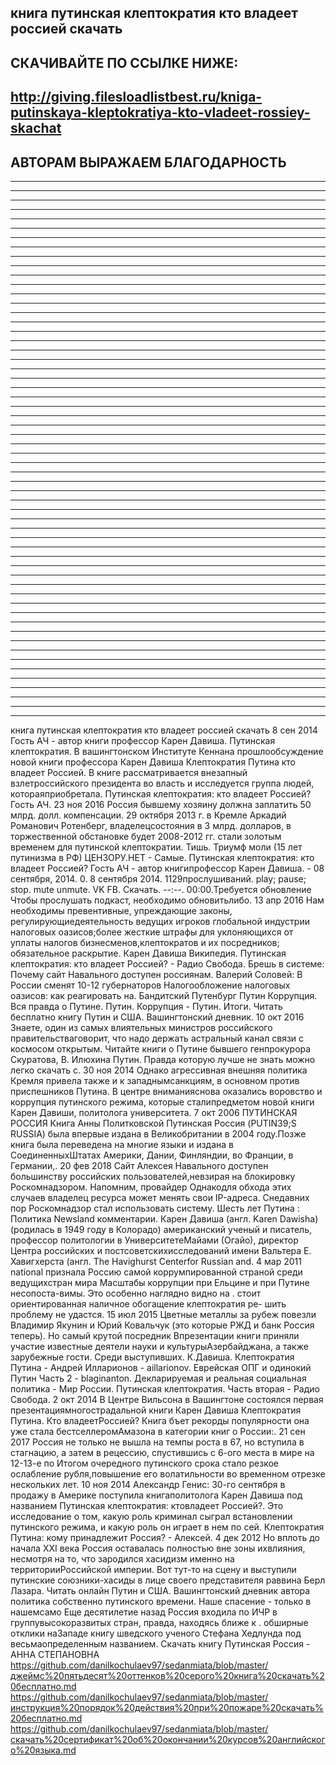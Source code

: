 книга путинская клептократия кто владеет россией скачать
--------------------------------------------------
СКАЧИВАЙТЕ ПО ССЫЛКЕ НИЖЕ:
--------------------------------------------------
http://giving.filesloadlistbest.ru/kniga-putinskaya-kleptokratiya-kto-vladeet-rossiey-skachat
--------------------------------------------------
АВТОРАМ ВЫРАЖАЕМ БЛАГОДАРНОСТЬ
--------------------------------------------------
--------------------------------------------------
--------------------------------------------------
--------------------------------------------------
--------------------------------------------------
--------------------------------------------------
--------------------------------------------------
--------------------------------------------------
--------------------------------------------------
--------------------------------------------------
--------------------------------------------------
--------------------------------------------------
--------------------------------------------------
--------------------------------------------------
--------------------------------------------------
--------------------------------------------------
--------------------------------------------------
--------------------------------------------------
--------------------------------------------------
--------------------------------------------------
--------------------------------------------------
--------------------------------------------------
--------------------------------------------------
--------------------------------------------------
--------------------------------------------------
--------------------------------------------------
--------------------------------------------------
--------------------------------------------------
--------------------------------------------------
--------------------------------------------------
--------------------------------------------------
--------------------------------------------------
--------------------------------------------------
--------------------------------------------------
--------------------------------------------------
--------------------------------------------------
--------------------------------------------------
--------------------------------------------------
--------------------------------------------------
--------------------------------------------------
--------------------------------------------------
--------------------------------------------------
--------------------------------------------------
--------------------------------------------------
--------------------------------------------------
--------------------------------------------------
--------------------------------------------------
--------------------------------------------------
--------------------------------------------------
--------------------------------------------------
--------------------------------------------------
--------------------------------------------------
--------------------------------------------------
--------------------------------------------------
--------------------------------------------------
--------------------------------------------------
--------------------------------------------------
--------------------------------------------------
--------------------------------------------------
книга путинская клептократия кто владеет россией скачать 8 сен 2014  Гость АЧ - автор книги профессор Карен Давиша. Путинская клептократия. В вашингтонском Институте Кеннана прошлообсуждение новой книги профессора Карен Давиша Клептократия Путина кто владеет Россией. В книге рассматривается внезапный взлетроссийского президента во власть и исследуется группа людей, котораяприобретала. Путинская клептократия: кто владеет Россией? Гость АЧ. 23 ноя 2016  Россия бывшему хозяину должна заплатить 50 млрд. долл. компенсации. 29 октября 2013 г. в Кремле Аркадий Романович Ротенберг, владелецсостояния в 3 млрд. долларов, в торжественной обстановке будет  2008-2012 гг. стали золотым временем для путинской клептократии. Тишь. Триумф моли (15 лет путинизма в РФ)  ЦЕНЗОРУ.НЕТ - Самые. Путинская клептократия: кто владеет Россией? Гость АЧ - автор книгипрофессор Карен Давиша. - 08 сентября, 2014. 0. 8 сентября 2014. 1129прослушиваний. play; pause; stop. mute unmute. VK FB. Скачать. --:--. 00:00.Требуется обновление Чтобы прослушать подкаст, необходимо обновитьлибо. 13 апр 2016  Нам необходимы превентивные, упреждающие законы, регулирующиедеятельность ведущих игроков глобальной индустрии налоговых оазисов;более жесткие штрафы для уклоняющихся от уплаты налогов бизнесменов,клептократов и их посредников; обязательное раскрытие. Карен Давиша  Википедия. Путинская клептократия: кто владеет Россией? - Радио Свобода. Брешь в системе: Почему сайт Навального доступен россиянам. Валерий Соловей: В России сменят 10-12 губернаторов
Налогообложение налоговых оазисов: как реагировать на. Бандитский Путенбург  Путин Коррупция. Вся правда о Путине. Путин. Коррупция - Путин. Итоги. Читать бесплатно книгу Путин и США. Вашингтонский дневник. 10 окт 2016  Знаете, один из самых влиятельных министров российского правительстваговорит, что надо держать астральный канал связи с космосом открытым. Читайте книги о Путине бывшего генпрокурора Скуратова, В. Илюхина Путин. Правда которую лучше не знать можно легко скачать с. 30 ноя 2014  Однако агрессивная внешняя политика Кремля привела также и к западнымсанкциям, в основном против приспешников Путина. В центре вниманияснова оказались воровство и коррупция путинского режима, которые сталипредметом новой книги Карен Давиши, политолога университета. 7 окт 2006  ПУТИНСКАЯ РОССИЯ Книга Анны Политковской Путинская Россия (PUTIN39;S RUSSIA) была впервые издана в Великобритании в 2004 году.Позже книга была переведена на многие языки и издана в СоединенныхШтатах Америки, Дании, Финляндии, во Франции, в Германии,. 20 фев 2018  Сайт Алексея Навального доступен большинству российских пользователей,невзирая на блокировку Роскомнадзором. Напомним, провайдер  Однакодля обхода этих случаев владелец ресурса может менять свои IP-адреса. Снедавних пор Роскомнадзор стал использовать систему. Шесть лет Путина : Политика Newsland  комментарии. Карен Давиша (англ. Karen Dawisha) (родилась в 1949 году в Колорадо) американский ученый и писатель, профессор политологии в УниверситетеМайами (Огайо), директор Центра российских и постсоветскихисследований имени Вальтера Е. Хавигхерста (англ. The Havighurst Centerfor Russian and. 4 мар 2011  national признала Россию самой коррумпированной страной среди ведущихстран мира  Масштабы коррупции при Ельцине и при Путине несопоста-вимы. Это особенно наглядно видно на . стоит ориентированная наличное обогащение клептократия  ре- шить проблему не удастся.
15 июл 2015  Цветные металлы за рубеж повезли Владимир Якунин и Юрий Ковальчук (это которые  РЖД  и банк Россия теперь). Но самый крутой посредник  Впрезентации книги приняли участие известные деятели науки и культурыАзербайджана, а также зарубежные гости. Среди выступивших. К.Давиша. Клептократия Путина - Андрей Илларионов - aillarionov. Еврейская ОПГ и одинокий Путин Часть 2 - blaginanton. Декларируемая и реальная социальная политика - Мир России. Путинская клептократия. Часть вторая - Радио Свобода. 2 окт 2014  В Центре Вильсона в Вашингтоне состоялся первая презентациямногострадальной книги Карен Давиша Клептократия Путина. Кто владеетРоссией? Книга бъет рекорды популярности  она уже стала бестселлеромАмазона в категории книг о России:. 21 сен 2017  Россия не только не вышла на темпы роста в 67, но вступила в стагнацию, а затем в рецессию, спустившись с 6-ого места в мире на 12-13-е по Итогом очередного путинского срока стало резкое ослабление рубля,повышение его волатильности во временном отрезке нескольких лет. 10 ноя 2014  Александр Генис: 30-го сентября в продажу в Америке поступила книгаполитолога Карен Давиша под названием Путинская клептократия: ктовладеет Россией?. Это исследование о том, какую роль криминал сыграл встановлении путинского режима, и какую роль он играет в нем по сей. Клептократия Путина: кому принадлежит Россия? - Алексей. 4 дек 2012  Но вплоть до начала ХХI века Россия оставалась полностью вне зоны ихвлияния, несмотря на то, что зародился хасидизм именно на территорииРоссийской империи.  Вот тут-то на сцену и выступили путинские союзники-хасиды в лице своего представителя раввина Берл Лазара. Читать онлайн Путин и США. Вашингтонский дневник автора
политика собственно путинского времени. Наше спасение - только в нашемсамо  Еще десятилетие назад Россия входила по ИЧР в группувысокоразвитых стран, правда, находясь ближе к . обширные отклики наЗападе книгу шведского ученого Стефана Хедлунда под весьмаопределенным названием. Скачать книгу Путинская Россия - АННА СТЕПАНОВНА
https://github.com/danilkochulaev97/sedanmiata/blob/master/джеймс%20пятьдесят%20оттенков%20серого%20книга%20скачать%20бесплатно.md
https://github.com/danilkochulaev97/sedanmiata/blob/master/инструкция%20порядок%20действия%20при%20пожаре%20скачать%20бесплатно.md
https://github.com/danilkochulaev97/sedanmiata/blob/master/скачать%20сертификат%20об%20окончании%20курсов%20английского%20языка.md